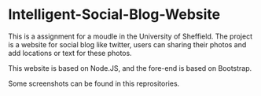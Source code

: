 # Intelligent-Social-Blog-Website
This is a assignment for a moudle in the University of Sheffield. The project is a website for social blog like twitter, users can sharing their photos and add locations or text for these photos. 

This website is based on Node.JS, and the fore-end is based on Bootstrap. 

Some screenshots can be found in this reprositories.
